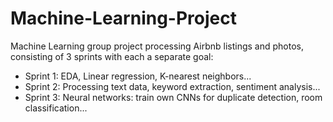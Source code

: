 # Machine-Learning-Project

Machine Learning group project processing Airbnb listings and photos, consisting of 3 sprints with each a separate goal:

- Sprint 1: EDA, Linear regression, K-nearest neighbors...
- Sprint 2: Processing text data, keyword extraction, sentiment analysis...
- Sprint 3: Neural networks: train own CNNs for duplicate detection, room classification...
